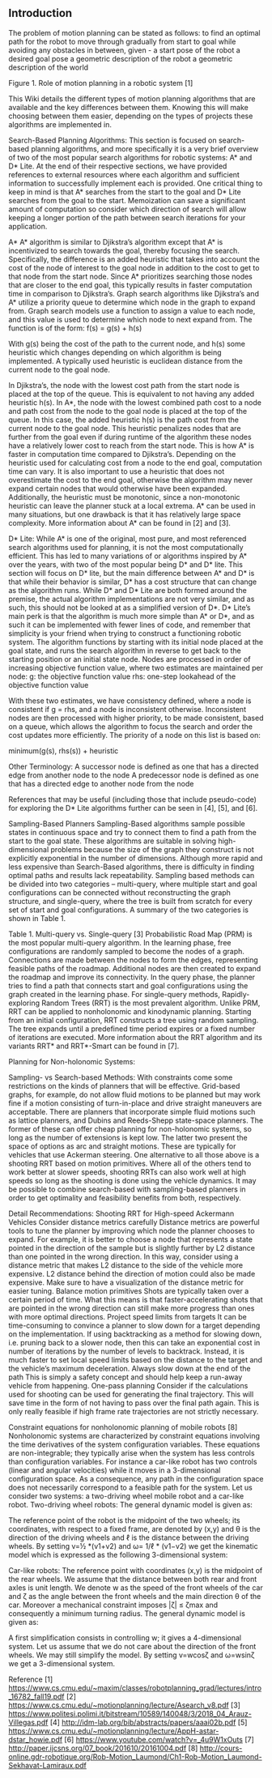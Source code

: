 ## Introduction
The problem of motion planning can be stated as follows: to find an optimal path for the robot to move through gradually from start to goal while avoiding any obstacles in between, given - 
a start pose of the robot
a desired goal pose 
a geometric description of the robot
a geometric description of the world

Figure 1. Role of motion planning in a robotic system [1]

This Wiki details the different types of motion planning algorithms that are available and the key differences between them. Knowing this will make choosing between them easier, depending on the types of projects these algorithms are implemented in.

Search-Based Planning Algorithms:
    This section is focused on search-based planning algorithms, and more specifically it is a very brief overview of two of the most popular search algorithms for robotic systems: A* and D* Lite. At the end of their respective sections, we have provided references to external resources where each algorithm and sufficient information to successfully implement each is provided. One critical thing to keep in mind is that A* searches from the start to the goal and D* Lite searches from the goal to the start. Memoization can save a significant amount of computation so consider which direction of search will allow keeping a longer portion of the path between search iterations for your application.

A*
    A* algorithm is similar to Djikstra’s algorithm except that A* is incentivized to search towards the goal, thereby focusing the search. Specifically, the difference is an added heuristic that takes into account the cost of the node of interest to the goal node in addition to the cost to get to that node from the start node. Since A* prioritizes searching those nodes that are closer to the end goal, this typically results in faster computation time in comparison to Djikstra’s. 
    Graph search algorithms like Djikstra’s and A* utilize a priority queue to determine which node in the graph to expand from. Graph search models use a function to assign a value to each node, and this value is used to determine which node to next expand from. The function is of the form:
f(s) = g(s) + h(s)

With g(s) being the cost of the path to the current node, and h(s) some heuristic which changes depending on which algorithm is being implemented. A typically used heuristic is euclidean distance from the current node to the goal node.

In Djikstra’s, the node with the lowest cost path from the start node is placed at the top of the queue. This is equivalent to not having any added heuristic h(s). In A*, the node with the lowest combined path cost to a node and path cost from the node to the goal node is placed at the top of the queue. In this case, the added heuristic h(s) is the path cost from the current node to the goal node. This heuristic penalizes nodes that are further from the goal even if during runtime of the algorithm these nodes have a relatively lower cost to reach from the start node. This is how A* is faster in computation time compared to Djikstra’s.
    Depending on the heuristic used for calculating cost from a node to the end goal, computation time can vary. It is also important to use a heuristic that does not overestimate the cost to the end goal, otherwise the algorithm may never expand certain nodes that would otherwise have been expanded. Additionally, the heuristic must be monotonic, since a non-monotonic heuristic can leave the planner stuck at a local extrema. A* can be used in many situations, but one drawback is that it has relatively large space complexity. More information about A* can be found in [2] and [3].


D* Lite:
While A* is one of the original, most pure, and most referenced search algorithms used for planning, it is not the most computationally efficient. This has led to many variations of or algorithms inspired by A* over the years, with two of the most popular being D* and D* lite. This section will focus on D* lite, but the main difference between A* and D* is that while their behavior is similar, D* has a cost structure that can change as the algorithm runs. While D* and D* Lite are both formed around the premise, the actual algorithm implementations are not very similar, and as such, this should not be looked at as a simplified version of D*.
D* Lite’s main perk is that the algorithm is much more simple than A* or D*, and as such it can be implemented with fewer lines of code, and remember that simplicity is your friend when trying to construct a functioning robotic system. The algorithm functions by starting with its initial node placed at the goal state, and runs the search algorithm in reverse to get back to the starting position or an initial state node. Nodes are processed in order of increasing objective function value, where two estimates are maintained per node:
g: the objective function value
rhs: one-step lookahead of the objective function value

With these two estimates, we have consistency defined, where a node is consistent if g = rhs, and a node is inconsistent otherwise. Inconsistent nodes are then processed with higher priority, to be made consistent, based on a queue, which allows the algorithm to focus the search and order the cost updates more efficiently. The priority of a node on this list is based on:

minimum(g(s), rhs(s)) + heuristic

Other Terminology:
A successor node is defined as one that has a directed edge from another node to the node
A predecessor node is defined as one that has a directed edge to another node from the node

References that may be useful (including those that include pseudo-code) for exploring the D* Lite algorithms further can be seen in [4], [5], and [6].


Sampling-Based Planners
    Sampling-Based algorithms sample possible states in continuous space and try to connect them to find a path from the start to the goal state. These algorithms are suitable in solving high-dimensional problems because the size of the graph they construct is not explicitly exponential in the number of dimensions. Although more rapid and less expensive than Search-Based algorithms, there is difficulty in finding optimal paths and results lack repeatability. Sampling based methods can be divided into two categories – multi-query, where multiple start and goal configurations can be connected without reconstructing the graph structure, and single-query, where the tree is built from scratch for every set of start and goal configurations. A summary of the two categories is shown in Table 1. 

Table 1. Multi-query vs. Single-query [3]
    Probabilistic Road Map (PRM) is the most popular multi-query algorithm. In the learning phase, free configurations are randomly sampled to become the nodes of a graph. Connections are made between the nodes to form the edges, representing feasible paths of the roadmap. Additional nodes are then created to expand the roadmap and improve its connectivity. In the query phase, the planner tries to find a path that connects start and goal configurations using the graph created in the learning phase.
    For single-query methods, Rapidly-exploring Random Trees (RRT) is the most prevalent algorithm. Unlike PRM, RRT can be applied to nonholonomic and kinodynamic planning. Starting from an initial configuration, RRT constructs a tree using random sampling. The tree expands until a predefined time period expires or a fixed number of iterations are executed. More information about the RRT algorithm and its variants RRT* and RRT*-Smart can be found in [7].

Planning for Non-holonomic Systems:

Sampling- vs Search-based Methods:
With constraints come some restrictions on the kinds of planners that will be effective. Grid-based graphs, for example, do not allow fluid motions to be planned but may work fine if a motion consisting of turn-in-place and drive straight maneuvers are acceptable. There are planners that incorporate simple fluid motions such as lattice planners, and Dubins and Reeds-Shepp state-space planners. The former of these can offer cheap planning for non-holonomic systems, so long as the number of extensions is kept low. The latter two present the space of options as arc and straight motions. These are typically for vehicles that use Ackerman steering. One alternative to all those above is a shooting RRT based on motion primitives. Where all of the others tend to work better at slower speeds, shooting RRTs can also work well at high speeds so long as the shooting is done using the vehicle dynamics. It may be possible to combine search-based with sampling-based planners in order to get optimality and feasibility benefits from both, respectively.

Detail Recommendations: Shooting RRT for High-speed Ackermann Vehicles
Consider distance metrics carefully
    Distance metrics are powerful tools to tune the planner by improving which node the planner chooses to expand. For example, it is better to choose a node that represents a state pointed in the direction of the sample but is slightly further by L2 distance than one pointed in the wrong direction. In this way, consider using a distance metric that makes L2 distance to the side of the vehicle more expensive. L2 distance behind the direction of motion could also be made expensive. Make sure to have a visualization of the distance metric for easier tuning.
Balance motion primitives
    Shots are typically taken over a certain period of time. What this means is that faster-accelerating shots that are pointed in the wrong direction can still make more progress than ones with more optimal directions.
Project speed limits from targets
    It can be time-consuming to convince a planner to slow down for a target depending on the implementation. If using backtracking as a method for slowing down, i.e. pruning back to a slower node, then this can take an exponential cost in number of iterations by the number of levels to backtrack. Instead, it is much faster to set local speed limits based on the distance to the target and the vehicle’s maximum deceleration.
Always slow down at the end of the path
    This is simply a safety concept and should help keep a run-away vehicle from happening.
One-pass planning
    Consider if the calculations used for shooting can be used for generating the final trajectory. This will save time in the form of not having to pass over the final path again. This is only really feasible if high frame rate trajectories are not strictly necessary.


Constraint equations for nonholonomic planning of mobile robots [8]
Nonholonomic systems are characterized by constraint equations involving the time derivatives of the system configuration variables. These equations are non-integrable; they typically arise when the  system has less controls than configuration variables. For instance a car-like robot has two controls (linear and angular velocities) while it moves in a 3-dimensional configuration space. As a  consequence, any path in the configuration space does not necessarily correspond to a feasible path for the system. Let us consider two systems: a two-driving wheel mobile robot and a car-like robot.
Two-driving wheel robots: The general dynamic model is given as:

The reference point of the robot is the midpoint of the two wheels; its coordinates, with respect to a fixed frame, are denoted by (x,y) and θ is the direction of the driving wheels and ℓ is the distance between the driving wheels. By setting v=½ *(v1+v2) and ω= 1/ℓ * (v1−v2) we get the kinematic model which is expressed as the following 3-dimensional system:

Car-like robots: The reference point with coordinates (x,y) is the midpoint of the rear wheels. We assume that the distance between both rear and front axles is unit length. We denote w as the speed of the front wheels of the car and ζ as the angle between the front wheels and the main direction θ of the car. Moreover a mechanical constraint imposes |ζ| ≤ ζmax and consequently a minimum turning radius. The general dynamic model is given as:

A  first  simplification  consists  in  controlling w;  it  gives  a  4-dimensional system. Let us assume that we do not care about the direction of the front wheels. We may still simplify the model. By setting v=wcosζ and ω=wsinζ we get a 3-dimensional system.





Reference
[1] https://www.cs.cmu.edu/~maxim/classes/robotplanning_grad/lectures/intro_16782_fall19.pdf 
[2] https://www.cs.cmu.edu/~motionplanning/lecture/Asearch_v8.pdf
[3] https://www.politesi.polimi.it/bitstream/10589/140048/3/2018_04_Arauz-Villegas.pdf 
[4] http://idm-lab.org/bib/abstracts/papers/aaai02b.pdf
[5] https://www.cs.cmu.edu/~motionplanning/lecture/AppH-astar-dstar_howie.pdf
[6] https://www.youtube.com/watch?v=_4u9W1xOuts
[7] http://paper.ijcsns.org/07_book/201610/20161004.pdf 
[8] http://cours-online.gdr-robotique.org/Rob-Motion_Laumond/Ch1-Rob-Motion_Laumond-Sekhavat-Lamiraux.pdf

